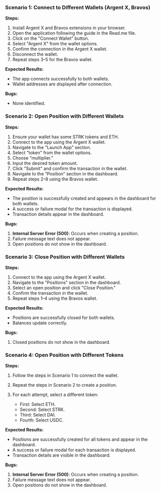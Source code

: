### **Scenario 1: Connect to Different Wallets (Argent X, Bravos)**

**Steps:**

1.  Install Argent X and Bravos extensions in your browser.
2.  Open the application following the guide in the Read.me file.
3.  Click on the "Connect Wallet" button.
4.  Select "Argent X" from the wallet options.
5.  Confirm the connection in the Argent X wallet.
6.  Disconnect the wallet.
7.  Repeat steps 3–5 for the Bravos wallet.

**Expected Results:**

- The app connects successfully to both wallets.
- Wallet addresses are displayed after connection.

**Bugs:**

- None identified.

### **Scenario 2: Open Position with Different Wallets**

**Steps:**

1.  Ensure your wallet has some STRK tokens and ETH.
2.  Connect to the app using the Argent X wallet.
3.  Navigate to the "Launch App" section.
4.  Select "token" from the wallet options.
5.  Choose “multiplier.”
6.  Input the desired token amount.
7.  Click "Submit" and confirm the transaction in the wallet.
8.  Navigate to the “Position” section in the dashboard.
9.  Repeat steps 2–8 using the Bravos wallet.

**Expected Results:**

- The position is successfully created and appears in the dashboard for both wallets.
- A success or failure modal for the transaction is displayed.
- Transaction details appear in the dashboard.

**Bugs:**

1.  **Internal Server Error (500)**: Occurs when creating a position.
2.  Failure message text does not appear.
3.  Open positions do not show in the dashboard.

### **Scenario 3: Close Position with Different Wallets**

**Steps:**

1.  Connect to the app using the Argent X wallet.
2.  Navigate to the "Positions" section in the dashboard.
3.  Select an open position and click "Close Position."
4.  Confirm the transaction in the wallet.
5.  Repeat steps 1–4 using the Bravos wallet.

**Expected Results:**

- Positions are successfully closed for both wallets.
- Balances update correctly.

**Bugs:**

1.  Closed positions do not show in the dashboard.

### **Scenario 4: Open Position with Different Tokens**

**Steps:**

1.  Follow the steps in Scenario 1 to connect the wallet.
2.  Repeat the steps in Scenario 2 to create a position.
3.  For each attempt, select a different token:

    - First: Select ETH.
    - Second: Select STRK.
    - Third: Select DAI.
    - Fourth: Select USDC.

**Expected Results:**

- Positions are successfully created for all tokens and appear in the dashboard.
- A success or failure modal for each transaction is displayed.
- Transaction details are visible in the dashboard.

**Bugs:**

1.  **Internal Server Error (500)**: Occurs when creating a position.
2.  Failure message text does not appear.
3.  Open positions do not show in the dashboard.
